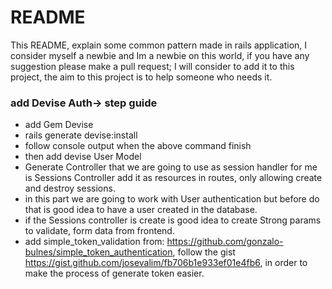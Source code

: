 # README

This README, explain some common pattern made in rails application, I consider myself a newbie and Im a newbie on this world, if you have any 
suggestion please make a pull request; I will consider to add it to this project, the aim to this project is to help someone who needs it.

### add Devise Auth-> step guide
- add Gem Devise
- rails generate devise:install
- follow console output when the above command finish
- then add devise User Model
- Generate Controller that we are going to use as session handler for me is Sessions Controller add it as resources in routes, only allowing create and
  destroy sessions.
- in this part we are going to work with User authentication but before do that is good idea to have a user created in the database.
- if the Sessions controller is create is good idea to create Strong params to validate, form data from frontend.
- add simple_token_validation from: https://github.com/gonzalo-bulnes/simple_token_authentication, follow the gist
  https://gist.github.com/josevalim/fb706b1e933ef01e4fb6, in order to make the process of generate token easier.
